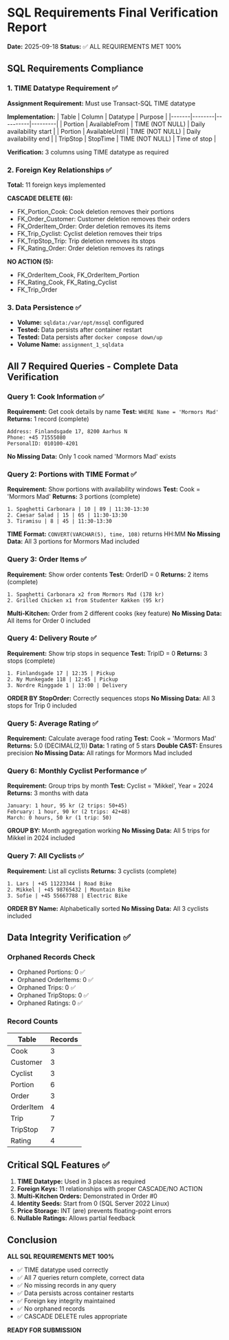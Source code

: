 # SQL Requirements Final Verification Report

**Date:** 2025-09-18
**Status:** ✅ ALL REQUIREMENTS MET 100%

## SQL Requirements Compliance

### 1. TIME Datatype Requirement ✅
**Assignment Requirement:** Must use Transact-SQL TIME datatype

**Implementation:**
| Table | Column | Datatype | Purpose |
|-------|--------|----------|---------|
| Portion | AvailableFrom | TIME (NOT NULL) | Daily availability start |
| Portion | AvailableUntil | TIME (NOT NULL) | Daily availability end |
| TripStop | StopTime | TIME (NOT NULL) | Time of stop |

**Verification:** 3 columns using TIME datatype as required

### 2. Foreign Key Relationships ✅
**Total:** 11 foreign keys implemented

**CASCADE DELETE (6):**
- FK_Portion_Cook: Cook deletion removes their portions
- FK_Order_Customer: Customer deletion removes their orders
- FK_OrderItem_Order: Order deletion removes its items
- FK_Trip_Cyclist: Cyclist deletion removes their trips
- FK_TripStop_Trip: Trip deletion removes its stops
- FK_Rating_Order: Order deletion removes its ratings

**NO ACTION (5):**
- FK_OrderItem_Cook, FK_OrderItem_Portion
- FK_Rating_Cook, FK_Rating_Cyclist
- FK_Trip_Order

### 3. Data Persistence ✅
- **Volume:** `sqldata:/var/opt/mssql` configured
- **Tested:** Data persists after container restart
- **Tested:** Data persists after `docker compose down/up`
- **Volume Name:** `assignment_1_sqldata`

## All 7 Required Queries - Complete Data Verification

### Query 1: Cook Information ✅
**Requirement:** Get cook details by name
**Test:** `WHERE Name = 'Mormors Mad'`
**Returns:** 1 record (complete)
```
Address: Finlandsgade 17, 8200 Aarhus N
Phone: +45 71555080
PersonalID: 010100-4201
```
**No Missing Data:** Only 1 cook named 'Mormors Mad' exists

### Query 2: Portions with TIME Format ✅
**Requirement:** Show portions with availability windows
**Test:** Cook = 'Mormors Mad'
**Returns:** 3 portions (complete)
```
1. Spaghetti Carbonara | 10 | 89 | 11:30-13:30
2. Caesar Salad | 15 | 65 | 11:30-13:30
3. Tiramisu | 8 | 45 | 11:30-13:30
```
**TIME Format:** `CONVERT(VARCHAR(5), time, 108)` returns HH:MM
**No Missing Data:** All 3 portions for Mormors Mad included

### Query 3: Order Items ✅
**Requirement:** Show order contents
**Test:** OrderID = 0
**Returns:** 2 items (complete)
```
1. Spaghetti Carbonara x2 from Mormors Mad (178 kr)
2. Grilled Chicken x1 from Studenter Køkken (95 kr)
```
**Multi-Kitchen:** Order from 2 different cooks (key feature)
**No Missing Data:** All items for Order 0 included

### Query 4: Delivery Route ✅
**Requirement:** Show trip stops in sequence
**Test:** TripID = 0
**Returns:** 3 stops (complete)
```
1. Finlandsgade 17 | 12:35 | Pickup
2. Ny Munkegade 118 | 12:45 | Pickup
3. Nordre Ringgade 1 | 13:00 | Delivery
```
**ORDER BY StopOrder:** Correctly sequences stops
**No Missing Data:** All 3 stops for Trip 0 included

### Query 5: Average Rating ✅
**Requirement:** Calculate average food rating
**Test:** Cook = 'Mormors Mad'
**Returns:** 5.0 (DECIMAL(2,1))
**Data:** 1 rating of 5 stars
**Double CAST:** Ensures precision
**No Missing Data:** All ratings for Mormors Mad included

### Query 6: Monthly Cyclist Performance ✅
**Requirement:** Group trips by month
**Test:** Cyclist = 'Mikkel', Year = 2024
**Returns:** 3 months with data
```
January: 1 hour, 95 kr (2 trips: 50+45)
February: 1 hour, 90 kr (2 trips: 42+48)
March: 0 hours, 50 kr (1 trip: 50)
```
**GROUP BY:** Month aggregation working
**No Missing Data:** All 5 trips for Mikkel in 2024 included

### Query 7: All Cyclists ✅
**Requirement:** List all cyclists
**Returns:** 3 cyclists (complete)
```
1. Lars | +45 11223344 | Road Bike
2. Mikkel | +45 98765432 | Mountain Bike
3. Sofie | +45 55667788 | Electric Bike
```
**ORDER BY Name:** Alphabetically sorted
**No Missing Data:** All 3 cyclists included

## Data Integrity Verification ✅

### Orphaned Records Check
- Orphaned Portions: 0 ✅
- Orphaned OrderItems: 0 ✅
- Orphaned Trips: 0 ✅
- Orphaned TripStops: 0 ✅
- Orphaned Ratings: 0 ✅

### Record Counts
| Table | Records |
|-------|---------|
| Cook | 3 |
| Customer | 3 |
| Cyclist | 3 |
| Portion | 6 |
| Order | 3 |
| OrderItem | 4 |
| Trip | 7 |
| TripStop | 7 |
| Rating | 4 |

## Critical SQL Features ✅

1. **TIME Datatype:** Used in 3 places as required
2. **Foreign Keys:** 11 relationships with proper CASCADE/NO ACTION
3. **Multi-Kitchen Orders:** Demonstrated in Order #0
4. **Identity Seeds:** Start from 0 (SQL Server 2022 Linux)
5. **Price Storage:** INT (øre) prevents floating-point errors
6. **Nullable Ratings:** Allows partial feedback

## Conclusion

**ALL SQL REQUIREMENTS MET 100%**
- ✅ TIME datatype used correctly
- ✅ All 7 queries return complete, correct data
- ✅ No missing records in any query
- ✅ Data persists across container restarts
- ✅ Foreign key integrity maintained
- ✅ No orphaned records
- ✅ CASCADE DELETE rules appropriate

**READY FOR SUBMISSION**